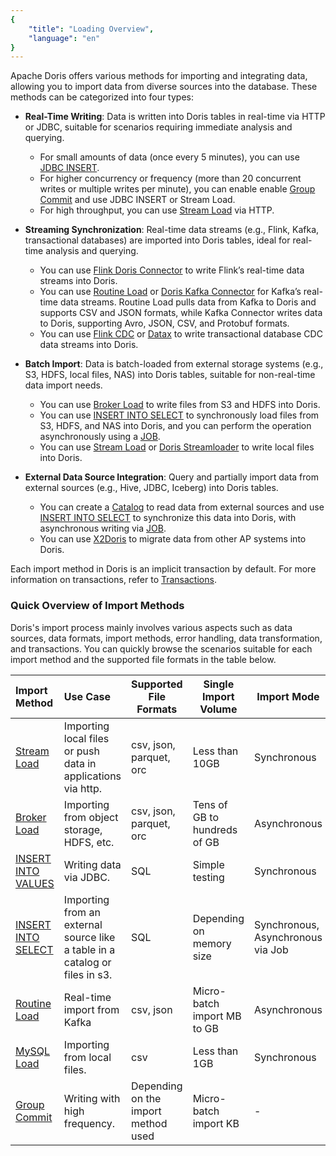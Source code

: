 ```yaml
---
{
    "title": "Loading Overview",
    "language": "en"
}
---
```


<!-- 
Licensed to the Apache Software Foundation (ASF) under one
or more contributor license agreements.  See the NOTICE file
distributed with this work for additional information
regarding copyright ownership.  The ASF licenses this file
to you under the Apache License, Version 2.0 (the
"License"); you may not use this file except in compliance
with the License.  You may obtain a copy of the License at

  http://www.apache.org/licenses/LICENSE-2.0

Unless required by applicable law or agreed to in writing,
software distributed under the License is distributed on an
"AS IS" BASIS, WITHOUT WARRANTIES OR CONDITIONS OF ANY
KIND, either express or implied.  See the License for the
specific language governing permissions and limitations
under the License.
-->

Apache Doris offers various methods for importing and integrating data, allowing you to import data from diverse sources into the database. These methods can be categorized into four types:

- **Real-Time Writing**: Data is written into Doris tables in real-time via HTTP or JDBC, suitable for scenarios requiring immediate analysis and querying.
    - For small amounts of data (once every 5 minutes), you can use [JDBC INSERT](./import-way/insert-into-manual.md).
    - For higher concurrency or frequency (more than 20 concurrent writes or multiple writes per minute), you can enable enable [Group Commit](./import-way/group-commit-manual.md) and use JDBC INSERT or Stream Load.
    - For high throughput, you can use [Stream Load](./import-way/stream-load-manua) via HTTP.

- **Streaming Synchronization**: Real-time data streams (e.g., Flink, Kafka, transactional databases) are imported into Doris tables, ideal for real-time analysis and querying.
    - You can use [Flink Doris Connector](../../ecosystem/flink-doris-connector.md) to write Flink’s real-time data streams into Doris.
    - You can use [Routine Load](./import-way/routine-load-manual.md) or [Doris Kafka Connector](../../ecosystem/doris-kafka-connector.md) for Kafka’s real-time data streams. Routine Load pulls data from Kafka to Doris and supports CSV and JSON formats, while Kafka Connector writes data to Doris, supporting Avro, JSON, CSV, and Protobuf formats.
    - You can use [Flink CDC](../../ecosystem/flink-doris-connector.md) or [Datax](../../ecosystem/datax.md) to write transactional database CDC data streams into Doris.

- **Batch Import**: Data is batch-loaded from external storage systems (e.g., S3, HDFS, local files, NAS) into Doris tables, suitable for non-real-time data import needs.
    - You can use [Broker Load](./import-way/broker-load-manual.md) to write files from S3 and HDFS into Doris.
    - You can use [INSERT INTO SELECT](./import-way/insert-into-manual.md) to synchronously load files from S3, HDFS, and NAS into Doris, and you can perform the operation asynchronously using a [JOB](../scheduler/job-scheduler.md).
    - You can use [Stream Load](./import-way/stream-load-manua) or [Doris Streamloader](../../ecosystem/doris-streamloader.md) to write local files into Doris.

- **External Data Source Integration**: Query and partially import data from external sources (e.g., Hive, JDBC, Iceberg) into Doris tables.
    - You can create a [Catalog](../../lakehouse/lakehouse-overview.md) to read data from external sources and use [INSERT INTO SELECT](./import-way/insert-into-manual.md) to synchronize this data into Doris, with asynchronous writing via [JOB](../scheduler/job-scheduler.md).
    - You can use [X2Doris](./migrate-data-from-other-olap.md) to migrate data from other AP systems into Doris.

Each import method in Doris is an implicit transaction by default. For more information on transactions, refer to [Transactions](../transaction.md).

### Quick Overview of Import Methods

Doris's import process mainly involves various aspects such as data sources, data formats, import methods, error handling, data transformation, and transactions. You can quickly browse the scenarios suitable for each import method and the supported file formats in the table below.

| Import Method                                      | Use Case                                   | Supported File Formats | Single Import Volume | Import Mode |
| :-------------------------------------------- | :----------------------------------------- | ----------------------- | ----------------- | -------- |
| [Stream Load](./import-way/stream-load-manual)           | Importing local files or push data in applications via http.                             | csv, json, parquet, orc | Less than 10GB          | Synchronous     |
| [Broker Load](./import-way/broker-load-manual.md)        | Importing from object storage, HDFS, etc.                     | csv, json, parquet, orc | Tens of GB to hundreds of GB   | Asynchronous     |
| [INSERT INTO VALUES](./import-way/insert-into-manual.md) | Writing data via JDBC. | SQL                     | Simple testing | Synchronous     |
| [INSERT INTO SELECT](./import-way/insert-into-manual.md) | Importing from an external source like a table in a catalog or files in s3.      | SQL                     | Depending on memory size  | Synchronous, Asynchronous via Job     |
| [Routine Load](./import-way/routine-load-manual.md)      | Real-time import from Kafka                            | csv, json               | Micro-batch import MB to GB | Asynchronous     |
| [MySQL Load](./import-way/mysql-load-manual.md)          | Importing from local files.                             | csv                     | Less than 1GB          | Synchronous     |
| [Group Commit](./import-way/group-commit-manual.md)          | Writing with high frequency.                            | Depending on the import method used                     |  Micro-batch import KB         | -     |
